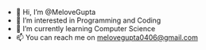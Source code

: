 - 👋 Hi, I’m @MeloveGupta
- 👀 I’m interested in Programming and Coding
- 🌱 I’m currently learning Computer Science
- 📫 You can reach me on melovegupta0406@gmail.com

<!---
MeloveGupta is a ✨ special ✨ repository because its `README.md` (this file) appears on your GitHub profile.
You can click the Preview link to take a look at your changes.
--->
